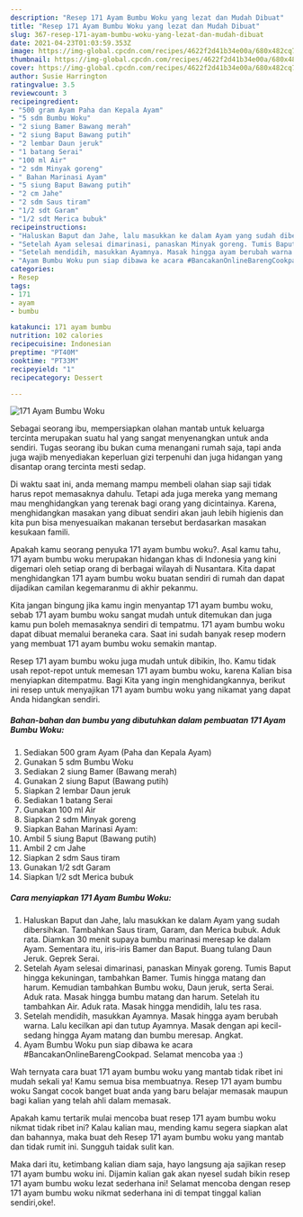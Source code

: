 ```yaml
---
description: "Resep 171 Ayam Bumbu Woku yang lezat dan Mudah Dibuat"
title: "Resep 171 Ayam Bumbu Woku yang lezat dan Mudah Dibuat"
slug: 367-resep-171-ayam-bumbu-woku-yang-lezat-dan-mudah-dibuat
date: 2021-04-23T01:03:59.353Z
image: https://img-global.cpcdn.com/recipes/4622f2d41b34e00a/680x482cq70/171-ayam-bumbu-woku-foto-resep-utama.jpg
thumbnail: https://img-global.cpcdn.com/recipes/4622f2d41b34e00a/680x482cq70/171-ayam-bumbu-woku-foto-resep-utama.jpg
cover: https://img-global.cpcdn.com/recipes/4622f2d41b34e00a/680x482cq70/171-ayam-bumbu-woku-foto-resep-utama.jpg
author: Susie Harrington
ratingvalue: 3.5
reviewcount: 3
recipeingredient:
- "500 gram Ayam Paha dan Kepala Ayam"
- "5 sdm Bumbu Woku"
- "2 siung Bamer Bawang merah"
- "2 siung Baput Bawang putih"
- "2 lembar Daun jeruk"
- "1 batang Serai"
- "100 ml Air"
- "2 sdm Minyak goreng"
- " Bahan Marinasi Ayam"
- "5 siung Baput Bawang putih"
- "2 cm Jahe"
- "2 sdm Saus tiram"
- "1/2 sdt Garam"
- "1/2 sdt Merica bubuk"
recipeinstructions:
- "Haluskan Baput dan Jahe, lalu masukkan ke dalam Ayam yang sudah dibersihkan. Tambahkan Saus tiram, Garam, dan Merica bubuk. Aduk rata. Diamkan 30 menit supaya bumbu marinasi meresap ke dalam Ayam. Sementara itu, iris-iris Bamer dan Baput. Buang tulang Daun Jeruk. Geprek Serai."
- "Setelah Ayam selesai dimarinasi, panaskan Minyak goreng. Tumis Baput hingga kekuningan, tambahkan Bamer. Tumis hingga matang dan harum. Kemudian tambahkan Bumbu woku, Daun jeruk, serta Serai. Aduk rata. Masak hingga bumbu matang dan harum. Setelah itu tambahkan Air. Aduk rata. Masak hingga mendidih, lalu tes rasa."
- "Setelah mendidih, masukkan Ayamnya. Masak hingga ayam berubah warna. Lalu kecilkan api dan tutup Ayamnya. Masak dengan api kecil-sedang hingga Ayam matang dan bumbu meresap. Angkat."
- "Ayam Bumbu Woku pun siap dibawa ke acara #BancakanOnlineBarengCookpad. Selamat mencoba yaa :)"
categories:
- Resep
tags:
- 171
- ayam
- bumbu

katakunci: 171 ayam bumbu 
nutrition: 102 calories
recipecuisine: Indonesian
preptime: "PT40M"
cooktime: "PT33M"
recipeyield: "1"
recipecategory: Dessert

---
```



![171 Ayam Bumbu Woku](https://img-global.cpcdn.com/recipes/4622f2d41b34e00a/680x482cq70/171-ayam-bumbu-woku-foto-resep-utama.jpg)

Sebagai seorang ibu, mempersiapkan olahan mantab untuk keluarga tercinta merupakan suatu hal yang sangat menyenangkan untuk anda sendiri. Tugas seorang ibu bukan cuma menangani rumah saja, tapi anda juga wajib menyediakan keperluan gizi terpenuhi dan juga hidangan yang disantap orang tercinta mesti sedap.

Di waktu  saat ini, anda memang mampu membeli olahan siap saji tidak harus repot memasaknya dahulu. Tetapi ada juga mereka yang memang mau menghidangkan yang terenak bagi orang yang dicintainya. Karena, menghidangkan masakan yang dibuat sendiri akan jauh lebih higienis dan kita pun bisa menyesuaikan makanan tersebut berdasarkan masakan kesukaan famili. 



Apakah kamu seorang penyuka 171 ayam bumbu woku?. Asal kamu tahu, 171 ayam bumbu woku merupakan hidangan khas di Indonesia yang kini digemari oleh setiap orang di berbagai wilayah di Nusantara. Kita dapat menghidangkan 171 ayam bumbu woku buatan sendiri di rumah dan dapat dijadikan camilan kegemaranmu di akhir pekanmu.

Kita jangan bingung jika kamu ingin menyantap 171 ayam bumbu woku, sebab 171 ayam bumbu woku sangat mudah untuk ditemukan dan juga kamu pun boleh memasaknya sendiri di tempatmu. 171 ayam bumbu woku dapat dibuat memalui beraneka cara. Saat ini sudah banyak resep modern yang membuat 171 ayam bumbu woku semakin mantap.

Resep 171 ayam bumbu woku juga mudah untuk dibikin, lho. Kamu tidak usah repot-repot untuk memesan 171 ayam bumbu woku, karena Kalian bisa menyiapkan ditempatmu. Bagi Kita yang ingin menghidangkannya, berikut ini resep untuk menyajikan 171 ayam bumbu woku yang nikamat yang dapat Anda hidangkan sendiri.

<!--inarticleads1-->

##### Bahan-bahan dan bumbu yang dibutuhkan dalam pembuatan 171 Ayam Bumbu Woku:

1. Sediakan 500 gram Ayam (Paha dan Kepala Ayam)
1. Gunakan 5 sdm Bumbu Woku
1. Sediakan 2 siung Bamer (Bawang merah)
1. Gunakan 2 siung Baput (Bawang putih)
1. Siapkan 2 lembar Daun jeruk
1. Sediakan 1 batang Serai
1. Gunakan 100 ml Air
1. Siapkan 2 sdm Minyak goreng
1. Siapkan  Bahan Marinasi Ayam:
1. Ambil 5 siung Baput (Bawang putih)
1. Ambil 2 cm Jahe
1. Siapkan 2 sdm Saus tiram
1. Gunakan 1/2 sdt Garam
1. Siapkan 1/2 sdt Merica bubuk




<!--inarticleads2-->

##### Cara menyiapkan 171 Ayam Bumbu Woku:

1. Haluskan Baput dan Jahe, lalu masukkan ke dalam Ayam yang sudah dibersihkan. Tambahkan Saus tiram, Garam, dan Merica bubuk. Aduk rata. Diamkan 30 menit supaya bumbu marinasi meresap ke dalam Ayam. Sementara itu, iris-iris Bamer dan Baput. Buang tulang Daun Jeruk. Geprek Serai.
1. Setelah Ayam selesai dimarinasi, panaskan Minyak goreng. Tumis Baput hingga kekuningan, tambahkan Bamer. Tumis hingga matang dan harum. Kemudian tambahkan Bumbu woku, Daun jeruk, serta Serai. Aduk rata. Masak hingga bumbu matang dan harum. Setelah itu tambahkan Air. Aduk rata. Masak hingga mendidih, lalu tes rasa.
1. Setelah mendidih, masukkan Ayamnya. Masak hingga ayam berubah warna. Lalu kecilkan api dan tutup Ayamnya. Masak dengan api kecil-sedang hingga Ayam matang dan bumbu meresap. Angkat.
1. Ayam Bumbu Woku pun siap dibawa ke acara #BancakanOnlineBarengCookpad. Selamat mencoba yaa :)




Wah ternyata cara buat 171 ayam bumbu woku yang mantab tidak ribet ini mudah sekali ya! Kamu semua bisa membuatnya. Resep 171 ayam bumbu woku Sangat cocok banget buat anda yang baru belajar memasak maupun bagi kalian yang telah ahli dalam memasak.

Apakah kamu tertarik mulai mencoba buat resep 171 ayam bumbu woku nikmat tidak ribet ini? Kalau kalian mau, mending kamu segera siapkan alat dan bahannya, maka buat deh Resep 171 ayam bumbu woku yang mantab dan tidak rumit ini. Sungguh taidak sulit kan. 

Maka dari itu, ketimbang kalian diam saja, hayo langsung aja sajikan resep 171 ayam bumbu woku ini. Dijamin kalian gak akan nyesel sudah bikin resep 171 ayam bumbu woku lezat sederhana ini! Selamat mencoba dengan resep 171 ayam bumbu woku nikmat sederhana ini di tempat tinggal kalian sendiri,oke!.

